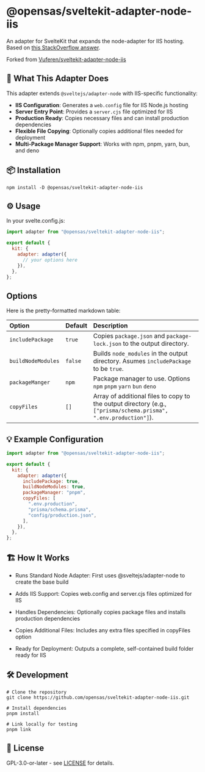 # @opensas/sveltekit-adapter-node-iis

An adapter for SvelteKit that expands the node-adapter for IIS hosting.
Based on [this StackOverflow answer](https://stackoverflow.com/a/76883862).

Forked from [Vuferen/sveltekit-adapter-node-iis](https://github.com/Vuferen/sveltekit-adapter-node-iis)

## 🚀 What This Adapter Does

This adapter extends `@sveltejs/adapter-node` with IIS-specific functionality:

- **IIS Configuration**: Generates a `web.config` file for IIS Node.js hosting
- **Server Entry Point**: Provides a `server.cjs` file optimized for IIS
- **Production Ready**: Copies necessary files and can install production dependencies
- **Flexible File Copying**: Optionally copies additional files needed for deployment
- **Multi-Package Manager Support**: Works with npm, pnpm, yarn, bun, and deno

## 📦 Installation

```shell
npm install -D @opensas/sveltekit-adapter-node-iis
```

## ⚙️ Usage

In your svelte.config.js:

```js
import adapter from "@opensas/sveltekit-adapter-node-iis";

export default {
  kit: {
    adapter: adapter({
      // your options here
    }),
  },
};
```

## Options

Here is the pretty-formatted markdown table:

| **Option**         | **Default** | **Description**                                                                                                  |
| :----------------- | :---------- | :--------------------------------------------------------------------------------------------------------------- |
| `includePackage`   | `true`      | Copies `package.json` and `package-lock.json` to the output directory.                                           |
| `buildNodeModules` | `false`     | Builds `node_modules` in the output directory. Asumes `includePackage` to be `true`.                             |
| `packageManger`    | `npm`       | Package manager to use. Options `npm` `pnpm` `yarn` `bun` `deno`                                                 |
| `copyFiles`        | `[]`        | Array of additional files to copy to the output directory (e.g., `["prisma/schema.prisma", ".env.production"]`). |

## 💡 Example Configuration

```js
import adapter from "@opensas/sveltekit-adapter-node-iis";

export default {
  kit: {
    adapter: adapter({
      includePackage: true,
      buildNodeModules: true,
      packageManager: "pnpm",
      copyFiles: [
        ".env.production",
        "prisma/schema.prisma",
        "config/production.json",
      ],
    }),
  },
};
```

## 🏗️ How It Works

- Runs Standard Node Adapter: First uses @sveltejs/adapter-node to create the base build

- Adds IIS Support: Copies web.config and server.cjs files optimized for IIS

- Handles Dependencies: Optionally copies package files and installs production dependencies

- Copies Additional Files: Includes any extra files specified in copyFiles option

- Ready for Deployment: Outputs a complete, self-contained build folder ready for IIS

## 🛠️ Development

```shell
# Clone the repository
git clone https://github.com/opensas/sveltekit-adapter-node-iis.git

# Install dependencies
pnpm install

# Link locally for testing
pnpm link
```

## 📝 License

GPL-3.0-or-later - see [LICENSE](LICENSE) for details.
